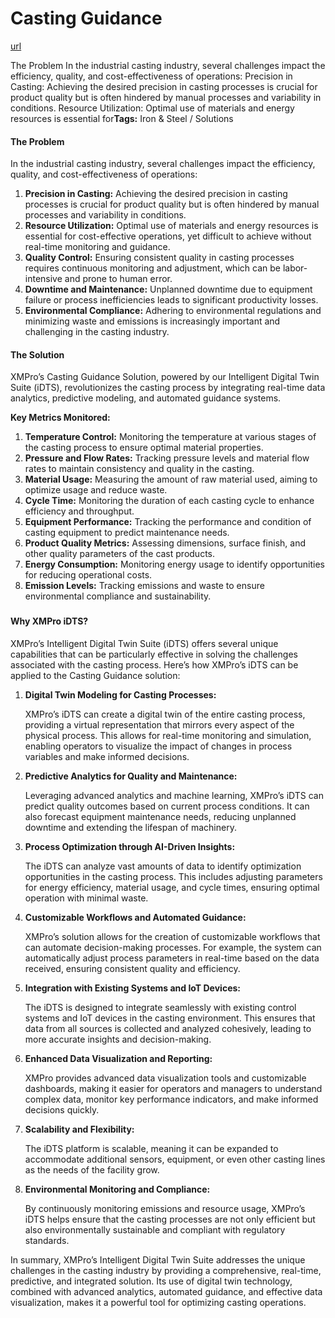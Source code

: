 # Casting Guidance

[url](https://xmpro.com/solutions-library/iron-steel,use-cases/casting-guidance/)

The Problem In the industrial casting industry, several challenges impact the efficiency, quality, and cost-effectiveness of operations: Precision in Casting: Achieving the desired precision in casting processes is crucial for product quality but is often hindered by manual processes and variability in conditions. Resource Utilization: Optimal use of materials and energy resources is essential for**Tags:** Iron & Steel / Solutions

#### The Problem

In the industrial casting industry, several challenges impact the efficiency, quality, and cost-effectiveness of operations:

1. **Precision in Casting:** Achieving the desired precision in casting processes is crucial for product quality but is often hindered by manual processes and variability in conditions.
2. **Resource Utilization:** Optimal use of materials and energy resources is essential for cost-effective operations, yet difficult to achieve without real-time monitoring and guidance.
3. **Quality Control:** Ensuring consistent quality in casting processes requires continuous monitoring and adjustment, which can be labor-intensive and prone to human error.
4. **Downtime and Maintenance:** Unplanned downtime due to equipment failure or process inefficiencies leads to significant productivity losses.
5. **Environmental Compliance:** Adhering to environmental regulations and minimizing waste and emissions is increasingly important and challenging in the casting industry.

#### The Solution

XMPro’s Casting Guidance Solution, powered by our Intelligent Digital Twin Suite (iDTS), revolutionizes the casting process by integrating real-time data analytics, predictive modeling, and automated guidance systems.

**Key Metrics Monitored:**

1. **Temperature Control:** Monitoring the temperature at various stages of the casting process to ensure optimal material properties.
2. **Pressure and Flow Rates:** Tracking pressure levels and material flow rates to maintain consistency and quality in the casting.
3. **Material Usage:** Measuring the amount of raw material used, aiming to optimize usage and reduce waste.
4. **Cycle Time:** Monitoring the duration of each casting cycle to enhance efficiency and throughput.
5. **Equipment Performance:** Tracking the performance and condition of casting equipment to predict maintenance needs.
6. **Product Quality Metrics:** Assessing dimensions, surface finish, and other quality parameters of the cast products.
7. **Energy Consumption:** Monitoring energy usage to identify opportunities for reducing operational costs.
8. **Emission Levels:** Tracking emissions and waste to ensure environmental compliance and sustainability.

### &#x20;

#### Why XMPro iDTS?

XMPro’s Intelligent Digital Twin Suite (iDTS) offers several unique capabilities that can be particularly effective in solving the challenges associated with the casting process. Here’s how XMPro’s iDTS can be applied to the Casting Guidance solution:

1.  **Digital Twin Modeling for Casting Processes:**

    XMPro’s iDTS can create a digital twin of the entire casting process, providing a virtual representation that mirrors every aspect of the physical process. This allows for real-time monitoring and simulation, enabling operators to visualize the impact of changes in process variables and make informed decisions.
2.  **Predictive Analytics for Quality and Maintenance:**

    Leveraging advanced analytics and machine learning, XMPro’s iDTS can predict quality outcomes based on current process conditions. It can also forecast equipment maintenance needs, reducing unplanned downtime and extending the lifespan of machinery.
3.  **Process Optimization through AI-Driven Insights:**

    The iDTS can analyze vast amounts of data to identify optimization opportunities in the casting process. This includes adjusting parameters for energy efficiency, material usage, and cycle times, ensuring optimal operation with minimal waste.
4.  **Customizable Workflows and Automated Guidance:**

    XMPro’s solution allows for the creation of customizable workflows that can automate decision-making processes. For example, the system can automatically adjust process parameters in real-time based on the data received, ensuring consistent quality and efficiency.
5.  **Integration with Existing Systems and IoT Devices:**

    The iDTS is designed to integrate seamlessly with existing control systems and IoT devices in the casting environment. This ensures that data from all sources is collected and analyzed cohesively, leading to more accurate insights and decision-making.
6.  **Enhanced Data Visualization and Reporting:**

    XMPro provides advanced data visualization tools and customizable dashboards, making it easier for operators and managers to understand complex data, monitor key performance indicators, and make informed decisions quickly.
7.  **Scalability and Flexibility:**

    The iDTS platform is scalable, meaning it can be expanded to accommodate additional sensors, equipment, or even other casting lines as the needs of the facility grow.
8.  **Environmental Monitoring and Compliance:**

    By continuously monitoring emissions and resource usage, XMPro’s iDTS helps ensure that the casting processes are not only efficient but also environmentally sustainable and compliant with regulatory standards.

In summary, XMPro’s Intelligent Digital Twin Suite addresses the unique challenges in the casting industry by providing a comprehensive, real-time, predictive, and integrated solution. Its use of digital twin technology, combined with advanced analytics, automated guidance, and effective data visualization, makes it a powerful tool for optimizing casting operations.


